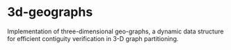 # 3d-geographs
Implementation of three-dimensional geo-graphs, a dynamic data structure for efficient contiguity verification in 3-D graph partitioning. 
